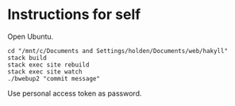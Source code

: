 # Instructions for self

Open Ubuntu.

	cd "/mnt/c/Documents and Settings/holden/Documents/web/hakyll"
	stack build
	stack exec site rebuild
	stack exec site watch
	./bwebup2 "commit message"
	
Use personal access token as password.
